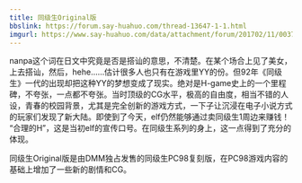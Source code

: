 ```yaml
---
title: 同级生Original版
bbslink: https://forum.say-huahuo.com/thread-13647-1-1.html
imgurl: https://www.say-huahuo.com/data/attachment/forum/201702/11/003718uv7iyrdr9hixdq7i.jpg
---
```


nanpa这个词在日文中究竟是否是搭讪的意思，不清楚。在某个场合上见了美女，上去搭讪，然后，hehe……估计很多人也只有在游戏里YY的份。但92年《同级生》一代的出现却把这种YY的梦想变成了现实。绝对是H-game史上的一个里程碑，不夸张，一点都不夸张。当时顶级的CG水平，极高的自由度，相当不错的人设，青春的校园背景，尤其是完全创新的游戏方式，一下子让沉浸在电子小说方式的玩家们发现了新大陆。即使到了今天，elf仍然能够通过卖同级生1周边来赚钱！
“合理的H”，这是当初elf的宣传口号。在同级生系列的身上，这一点得到了充分的体现。

同级生Original版是由DMM独占发售的同级生PC98复刻版，在PC98游戏内容的基础上增加了一些新的剧情和CG。<!--more-->
